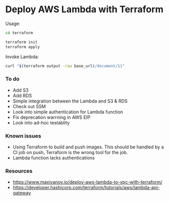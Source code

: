 # Deploy AWS Lambda with Terraform

Usage:

```bash
cd terraform

terraform init
terraform apply
```

Invoke Lambda:

```bash
curl "$(terraform output -raw base_url)/document/11"
```

### To do
- Add S3
- Add RDS
- Simple integration between the Lambda and S3 & RDS
- Check out SSM
- Look into simple authentication for Lambda function
- Fix deprecation warrning in AWS EIP
- Look into ad-hoc testablity

### Known issues
- Using Terraform to build and push images. This should be handled by a CI job on push, Terraform is the wrong tool for the job.
- Lambda function lacks authentications

### Resources
- https://www.maxivanov.io/deploy-aws-lambda-to-vpc-with-terraform/
- https://developer.hashicorp.com/terraform/tutorials/aws/lambda-api-gateway